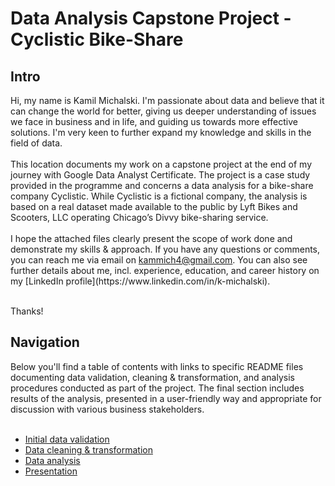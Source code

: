 <h1>Data Analysis Capstone Project - Cyclistic Bike-Share</h1>

<h2>Intro</h2>
Hi, my name is Kamil Michalski. I'm passionate about data and believe that it can change the world for better, giving us deeper understanding of issues we face in business and in life, and guiding us towards more effective solutions. I'm very keen to further expand my knowledge and skills in the field of data.<br>
<br></be>This location documents my work on a capstone project at the end of my journey with Google Data Analyst Certificate. The project is a case study provided in the programme and concerns a data analysis for a bike-share company Cyclistic. While Cyclistic is a fictional company, the analysis is based on a real dataset made available to the public by Lyft Bikes and Scooters, LLC operating Chicago’s Divvy bike-sharing service.<br>
<br>I hope the attached files clearly present the scope of work done and demonstrate my skills & approach. If you have any questions or comments, you can reach me via email on <a href="mailto:kammich4@gmail.com">kammich4@gmail.com</a>. You can also see further details about me, incl. experience, education, and career history on my [LinkedIn profile](https://www.linkedin.com/in/k-michalski). <br>

<br>Thanks!

<h2>Navigation</h2>
Below you'll find a table of contents with links to specific README files documenting data validation, cleaning & transformation, and analysis procedures conducted as part of the project. The final section includes results of the analysis, presented in a user-friendly way and appropriate for discussion with various business stakeholders.<br>
<br>

+ [Initial data validation](project-documentation/01-initial_data_validation.md)
+ [Data cleaning & transformation](project-documentation/02-data_cleaning_&_transformation.md)
+ [Data analysis](project-documentation/03-data_analysis.md)
+ [Presentation](project-documentation/04-presentation.md)

<!---
kamil-michalski-1/kamil-michalski-1 is a ✨ special ✨ repository because its `README.md` (this file) appears on your GitHub profile.
You can click the Preview link to take a look at your changes.
--->
